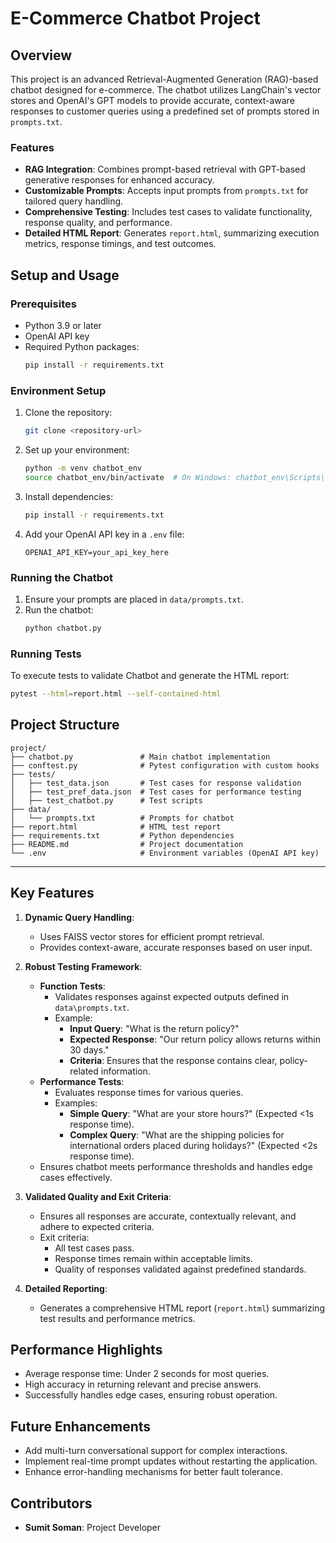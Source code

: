 
# E-Commerce Chatbot Project

## Overview
This project is an advanced Retrieval-Augmented Generation (RAG)-based chatbot designed for e-commerce. The chatbot utilizes LangChain's vector stores and OpenAI's GPT models to provide accurate, context-aware responses to customer queries using a predefined set of prompts stored in `prompts.txt`.

### Features
- **RAG Integration**: Combines prompt-based retrieval with GPT-based generative responses for enhanced accuracy.
- **Customizable Prompts**: Accepts input prompts from `prompts.txt` for tailored query handling.
- **Comprehensive Testing**: Includes test cases to validate functionality, response quality, and performance.
- **Detailed HTML Report**: Generates `report.html`, summarizing execution metrics, response timings, and test outcomes.

## Setup and Usage

### Prerequisites
- Python 3.9 or later
- OpenAI API key
- Required Python packages:
  ```bash
  pip install -r requirements.txt
  ```

### Environment Setup
1. Clone the repository:
   ```bash
   git clone <repository-url>
   ```
2. Set up your environment:
   ```bash
   python -m venv chatbot_env
   source chatbot_env/bin/activate  # On Windows: chatbot_env\Scripts\activate
   ```
3. Install dependencies:
   ```bash
   pip install -r requirements.txt
   ```
4. Add your OpenAI API key in a `.env` file:
   ```
   OPENAI_API_KEY=your_api_key_here
   ```

### Running the Chatbot
1. Ensure your prompts are placed in `data/prompts.txt`.
2. Run the chatbot:
   ```bash
   python chatbot.py
   ```

### Running Tests
To execute tests to validate Chatbot and generate the HTML report:
```bash
pytest --html=report.html --self-contained-html
```

## Project Structure

```
project/
├── chatbot.py               # Main chatbot implementation
├── conftest.py              # Pytest configuration with custom hooks
├── tests/
│   ├── test_data.json       # Test cases for response validation
│   ├── test_pref_data.json  # Test cases for performance testing
│   ├── test_chatbot.py      # Test scripts
├── data/
│   └── prompts.txt          # Prompts for chatbot
├── report.html              # HTML test report
├── requirements.txt         # Python dependencies
├── README.md                # Project documentation
└── .env                     # Environment variables (OpenAI API key)
```

---

## Key Features

1. **Dynamic Query Handling**:
   - Uses FAISS vector stores for efficient prompt retrieval.
   - Provides context-aware, accurate responses based on user input.

2. **Robust Testing Framework**:
   - **Function Tests**:
     - Validates responses against expected outputs defined in `data\prompts.txt`.
     - Example:
       - **Input Query**: "What is the return policy?"
       - **Expected Response**: "Our return policy allows returns within 30 days."
       - **Criteria**: Ensures that the response contains clear, policy-related information.
   - **Performance Tests**:
     - Evaluates response times for various queries.
     - Examples:
       - **Simple Query**: "What are your store hours?" (Expected <1s response time).
       - **Complex Query**: "What are the shipping policies for international orders placed during holidays?" (Expected <2s response time).
   - Ensures chatbot meets performance thresholds and handles edge cases effectively.

3. **Validated Quality and Exit Criteria**:
   - Ensures all responses are accurate, contextually relevant, and adhere to expected criteria.
   - Exit criteria:
     - All test cases pass.
     - Response times remain within acceptable limits.
     - Quality of responses validated against predefined standards.

4. **Detailed Reporting**:
   - Generates a comprehensive HTML report (`report.html`) summarizing test results and performance metrics.

## Performance Highlights
- Average response time: Under 2 seconds for most queries.
- High accuracy in returning relevant and precise answers.
- Successfully handles edge cases, ensuring robust operation.

## Future Enhancements
- Add multi-turn conversational support for complex interactions.
- Implement real-time prompt updates without restarting the application.
- Enhance error-handling mechanisms for better fault tolerance.

## Contributors
- **Sumit Soman**: Project Developer